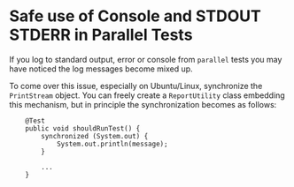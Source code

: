 <!--
Licensed to the Apache Software Foundation (ASF) under one
or more contributor license agreements.  See the NOTICE file
distributed with this work for additional information
regarding copyright ownership.  The ASF licenses this file
to you under the Apache License, Version 2.0 (the
"License"); you may not use this file except in compliance
with the License.  You may obtain a copy of the License at

  http://www.apache.org/licenses/LICENSE-2.0

Unless required by applicable law or agreed to in writing,
software distributed under the License is distributed on an
"AS IS" BASIS, WITHOUT WARRANTIES OR CONDITIONS OF ANY
KIND, either express or implied.  See the License for the
specific language governing permissions and limitations
under the License.
-->

Safe use of Console and STDOUT STDERR in Parallel Tests
========================

If you log to standard output, error or console from `parallel` tests you may have noticed
the log messages become mixed up.

To come over this issue, especially on Ubuntu/Linux, synchronize the `PrintStream` object.
You can freely create a `ReportUtility` class embedding this mechanism, but in principle
the synchronization becomes as follows:

```
    @Test
    public void shouldRunTest() {
        synchronized (System.out) {
            System.out.println(message);
        }
        
        ...
    }
```
